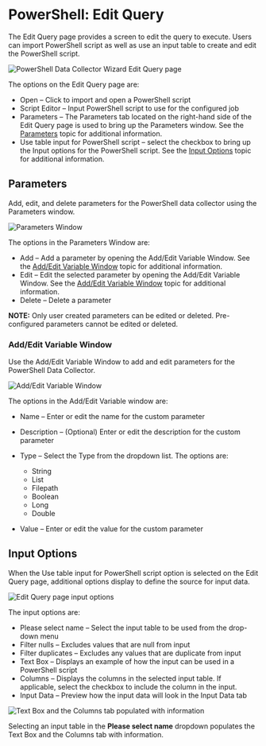 # PowerShell: Edit Query

The Edit Query page provides a screen to edit the query to execute. Users can import PowerShell
script as well as use an input table to create and edit the PowerShell script.

![PowerShell Data Collector Wizard Edit Query page](/img/versioned_docs/accessanalyzer_11.6/accessanalyzer/admin/datacollector/powershell/editquery.webp)

The options on the Edit Query page are:

- Open – Click to import and open a PowerShell script
- Script Editor – Input PowerShell script to use for the configured job
- Parameters – The Parameters tab located on the right-hand side of the Edit Query page is used to
  bring up the Parameters window. See the [Parameters](#parameters) topic for additional
  information.
- Use table input for PowerShell script – select the checkbox to bring up the Input options for the
  PowerShell script. See the [Input Options](#input-options) topic for additional information.

## Parameters

Add, edit, and delete parameters for the PowerShell data collector using the Parameters window.

![Parameters Window](/img/versioned_docs/accessanalyzer_11.6/accessanalyzer/admin/datacollector/powershell/editqueryparameters.webp)

The options in the Parameters Window are:

- Add – Add a parameter by opening the Add/Edit Variable Window. See the
  [Add/Edit Variable Window](#addedit-variable-window) topic for additional information.
- Edit – Edit the selected parameter by opening the Add/Edit Variable Window. See the
  [Add/Edit Variable Window](#addedit-variable-window) topic for additional information.
- Delete – Delete a parameter

**NOTE:** Only user created parameters can be edited or deleted. Pre-configured parameters cannot be
edited or deleted.

### Add/Edit Variable Window

Use the Add/Edit Variable Window to add and edit parameters for the PowerShell Data Collector.

![Add/Edit Variable Window](/img/versioned_docs/accessanalyzer_11.6/accessanalyzer/admin/datacollector/powershell/editqueryvariable.webp)

The options in the Add/Edit Variable window are:

- Name – Enter or edit the name for the custom parameter
- Description – (Optional) Enter or edit the description for the custom parameter
- Type – Select the Type from the dropdown list. The options are:

  - String
  - List
  - Filepath
  - Boolean
  - Long
  - Double

- Value – Enter or edit the value for the custom parameter

## Input Options

When the Use table input for PowerShell script option is selected on the Edit Query page, additional
options display to define the source for input data.

![Edit Query page input options](/img/versioned_docs/accessanalyzer_11.6/accessanalyzer/admin/datacollector/powershell/editqueryinput.webp)

The input options are:

- Please select name – Select the input table to be used from the drop-down menu
- Filter nulls – Excludes values that are null from input
- Filter duplicates – Excludes any values that are duplicate from input
- Text Box – Displays an example of how the input can be used in a PowerShell script
- Columns – Displays the columns in the selected input table. If applicable, select the checkbox to
  include the column in the input.
- Input Data – Preview how the input data will look in the Input Data tab

![Text Box and the Columns tab populated with information](/img/versioned_docs/accessanalyzer_11.6/accessanalyzer/admin/datacollector/powershell/editqueryinputtable.webp)

Selecting an input table in the **Please select name** dropdown populates the Text Box and the
Columns tab with information.
